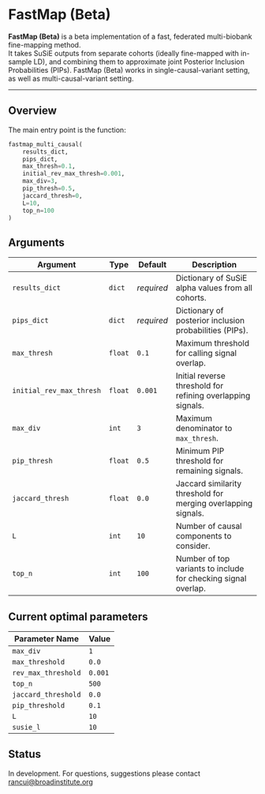 # FastMap (Beta)

**FastMap (Beta)** is a beta implementation of a fast, federated multi-biobank fine-mapping method.  
It takes SuSiE outputs from separate cohorts (ideally fine-mapped with in-sample LD), and combining them to approximate joint Posterior Inclusion Probabilities (PIPs).
FastMap (Beta) works in single-causal-variant setting, as well as multi-causal-variant setting.

---

## Overview

The main entry point is the function:
```python
fastmap_multi_causal(
    results_dict,
    pips_dict,
    max_thresh=0.1,
    initial_rev_max_thresh=0.001,
    max_div=3,
    pip_thresh=0.5,
    jaccard_thresh=0,
    L=10,
    top_n=100
)
```

## Arguments

| Argument                 | Type    | Default    | Description                                                     |
| ------------------------ | ------- | ---------- | --------------------------------------------------------------- |
| `results_dict`           | `dict`  | *required* | Dictionary of SuSiE alpha values from all cohorts.      |
| `pips_dict`              | `dict`  | *required* | Dictionary of posterior inclusion probabilities (PIPs).         |
| `max_thresh`             | `float` | `0.1`      | Maximum threshold for calling signal overlap.                    |
| `initial_rev_max_thresh` | `float` | `0.001`    | Initial reverse threshold for refining overlapping signals. |
| `max_div`                | `int`   | `3`        | Maximum denominator to `max_thresh`.       |
| `pip_thresh`             | `float` | `0.5`      | Minimum PIP threshold for remaining signals.                    |
| `jaccard_thresh`         | `float` | `0.0`      | Jaccard similarity threshold for merging overlapping signals.   |
| `L`                      | `int`   | `10`       | Number of causal components to consider.                |
| `top_n`                  | `int`   | `100`      | Number of top variants to include for checking signal overlap.             |

## Current optimal parameters

| Parameter Name       | Value |
|----------------------|-------|
| `max_div`            | `1`   |
| `max_threshold`      | `0.0` |
| `rev_max_threshold`  | `0.001` |
| `top_n`              | `500` |
| `jaccard_threshold`  | `0.0` |
| `pip_threshold`      | `0.1` |
| `L`                  | `10`  |
| `susie_l`            | `10`  |

## Status
In development.
For questions, suggestions please contact rancui@broadinstitute.org

